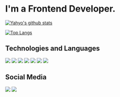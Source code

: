 # I'm a Frontend Developer.

<!-- yakhyo's github stats -->
[![Yahyo's github stats ](https://github-readme-stats.vercel.app/api?username=yakhyo04&show_icons=true&theme=dark)](https://github.com/yakhyo04/)
 
<!-- Most used languages  -->
[![Top Langs](https://github-readme-stats.vercel.app/api/top-langs/?username=yakhyo04&layout=compact)](https://github.com/anuraghazra/github-readme-stats)



<!-- ## Languages -->
<h2>Technologies and Languages</h2>
<img src="https://img.shields.io/badge/html5-%23E34F26.svg?style=for-the-badge&logo=html5&logoColor=white" />
<img src="https://img.shields.io/badge/css3-%231572B6.svg?style=for-the-badge&logo=css3&logoColor=white" /> 
<img src="https://img.shields.io/badge/SASS-hotpink.svg?style=for-the-badge&logo=SASS&logoColor=white"/> 
<img src="https://camo.githubusercontent.com/696cfad6a4a8599fb46eab92e56f5e7706eadb61edd811533b9136c0ebac0782/68747470733a2f2f696d672e736869656c64732e696f2f62616467652f426f6f7473747261702d3039303930393f7374796c653d666f722d7468652d6261646765266c6f676f3d426f6f747374726170266c6f676f436f6c6f723d453334463236"/> <img src="https://camo.githubusercontent.com/216cad58f165a5ea3c6f5bd4ca64e541c54f81c583fa734ded0b294a20f411ab/68747470733a2f2f696d672e736869656c64732e696f2f62616467652f4a6176615363726970742d3039303930393f7374796c653d666f722d7468652d6261646765266c6f676f3d4a617661536372697074266c6f676f436f6c6f723d463744463145"/> <img src="https://camo.githubusercontent.com/aa07dc0a3971b3f0a6e0f1d66fdcd071ff0d998dad8434a0ba990324e81d906a/68747470733a2f2f696d672e736869656c64732e696f2f62616467652f52656163742d3039303930393f7374796c653d666f722d7468652d6261646765266c6f676f3d5265616374266c6f676f436f6c6f723d363144414642"/>
<a href="https://github.com/yakhyo04" ><img src="https://img.shields.io/badge/github-%23121011.svg?style=for-the-badge&logo=github&logoColor=white" /></a>





<!-- Links -->

<h2>Social Media</h2>
<a href="https://www.linkedin.com/in/yakhyo-abdulkhakov-998719200"><img src="https://img.shields.io/badge/linkedin-%230077B5.svg?style=for-the-badge&logo=linkedin&logoColor=white"/></a>
<a href="https://t.me/yahyo_abdulhakov"><img src="https://img.shields.io/badge/Telegram-2CA5E0?style=for-the-badge&logo=telegram&logoColor=white"/></a>

